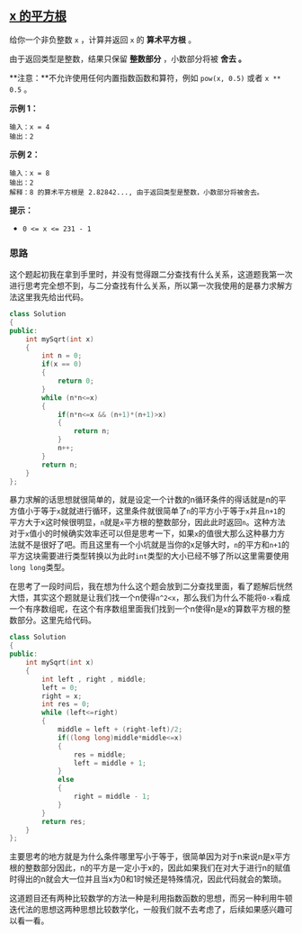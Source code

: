 ## [x 的平方根](https://leetcode.cn/problems/sqrtx/)



给你一个非负整数 `x` ，计算并返回 `x` 的 **算术平方根** 。

由于返回类型是整数，结果只保留 **整数部分** ，小数部分将被 **舍去 。**

**注意：**不允许使用任何内置指数函数和算符，例如 `pow(x, 0.5)` 或者 `x ** 0.5` 。

 

**示例 1：**

```
输入：x = 4
输出：2
```

**示例 2：**

```
输入：x = 8
输出：2
解释：8 的算术平方根是 2.82842..., 由于返回类型是整数，小数部分将被舍去。
```

 

**提示：**

- `0 <= x <= 231 - 1`

### 思路

这个题起初我在拿到手里时，并没有觉得跟二分查找有什么关系，这道题我第一次进行思考完全想不到，与二分查找有什么关系，所以第一次我使用的是暴力求解方法这里我先给出代码。

```c++
class Solution 
{
public:
    int mySqrt(int x) 
    {
        int n = 0;
        if(x == 0)
        {
            return 0;
        }
        while (n*n<=x)
        {
            if(n*n<=x && (n+1)*(n+1)>x)
            {
                return n;
            }
            n++;
        }
        return n;
    }
};
```

暴力求解的话思想就很简单的，就是设定一个计数的n循环条件的得话就是n的平方值小于等于`x`就就进行循环，这里条件就很简单了`n`的平方小于等于`x`并且`n+1`的平方大于x这时候很明显，`n`就是`x`平方根的整数部分，因此此时返回`n`。这种方法对于`x`值小的时候确实效率还可以但是思考一下，如果`x`的值很大那么这种暴力方法就不是很好了吧。而且这里有一个小坑就是当你的x足够大时，`n`的平方和`n+1`的平方这块需要进行类型转换以为此时`int`类型的大小已经不够了所以这里需要使用`long long`类型。

在思考了一段时间后，我在想为什么这个题会放到二分查找里面，看了题解后恍然大悟，其实这个题就是让我们找一个n使得`n^2<x`，那么我们为什么不能将`0-x`看成一个有序数组呢，在这个有序数组里面我们找到一个n使得n是x的算数平方根的整数部分。这里先给代码。

```c++
class Solution 
{
public:
    int mySqrt(int x) 
    {
        int left , right , middle;
        left = 0;
        right = x;
        int res = 0;
        while (left<=right)
        {
            middle = left + (right-left)/2;
            if((long long)middle*middle<=x)
            {
                res = middle;
                left = middle + 1;
            }
            else
            {
                right = middle - 1;
            }
        }
        return res;
    }
};
```

主要思考的地方就是为什么条件哪里写小于等于，很简单因为对于n来说n是x平方根的整数部分因此，n的平方是一定小于x的，因此如果我们在对大于进行n的赋值时得出的n就会大一位并且当x为0和1时候还是特殊情况，因此代码就会的繁琐。

这道题目还有两种比较数学的方法一种是利用指数函数的思想，而另一种利用牛顿迭代法的思想这两种思想比较数学化，一般我们就不去考虑了，后续如果感兴趣可以看一看。